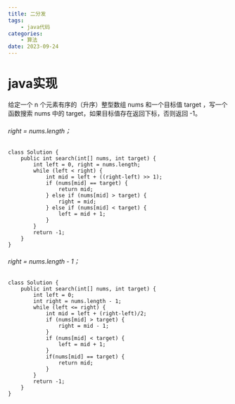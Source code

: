 ```yaml
---
title: 二分发
tags: 
	- java代码
categories: 
	- 算法
date: 2023-09-24	
---
```


# java实现
给定一个 n 个元素有序的（升序）整型数组 nums 和一个目标值 target  ，写一个函数搜索 nums 中的 target，如果目标值存在返回下标，否则返回 -1。

###### right = nums.length；
```
class Solution {
    public int search(int[] nums, int target) {
        int left = 0, right = nums.length;
        while (left < right) {
            int mid = left + ((right-left) >> 1);
            if (nums[mid] == target) {
                return mid;
            } else if (nums[mid] > target) {
                right = mid;
            } else if (nums[mid] < target) {
                left = mid + 1;
            }
        }
        return -1;    
    }
}
```
###### right = nums.length - 1；
```
class Solution {
    public int search(int[] nums, int target) {
        int left = 0;
        int right = nums.length - 1;
        while (left <= right) {
            int mid = left + (right-left)/2;
            if (nums[mid] > target) {
                right = mid - 1;
            }
            if (nums[mid] < target) {
                left = mid + 1;
            }
            if(nums[mid] == target) {
                return mid;
            }
        }
        return -1;    
    }
}
```

